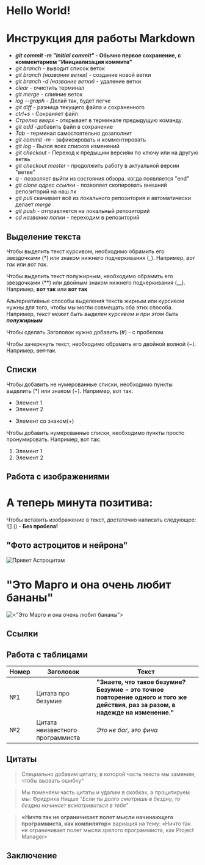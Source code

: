 # **Hello World!**

# Инструкция для работы Markdown
* __*git commit -m "Initial commit"* - Обычно первое сохранение, с комментарием "Инициализация коммита"__
* *git branch* - выводит список веток
* *git branch (название ветки)* - создание новой ветки
* *git branch -d (название ветки)* - удаление  ветки 
* *clear* - очистить терминал
* *git merge* - слияние веток
* *log --graph* - Делай так, будет легче
* *git diff* - разница текущего файла и сохраненного
* *ctrl+s* - Сохраняет файл
* *Стрелка вверх* - открывает в терминале предыдущую команду.
* *git add* -добавить файл в сохранение
* *Tab* - терминал самостоятельно дозаполнит
* *git commit -m* - зафиксировать и комментировать
* *git log* - Вызов всех списков изменений
* *git checkout* - Переход к предыщим версиям по ключу или на другую ветвь
* *git checkout master* - продолжить работу в актуальной версии "ветве"
* *q* - позволяет выйти из состояния обзора. когда появляется "end"
* *git clone адрес ссылки* - позволяет скопировать внешний репозиторий на наш пк
* *git pull* скачивает всё из локального репозитория и автоматически делает *merge*
* *git push* - отправляется на локальный репозиторий
* *cd название папки* - переходим в репозиторий
## Выделение текста

Чтобы выделить текст курсивом, необходимо обрамить его звездочками (*) или знаком нижнего подчеркивания (_). Например, *вот так* или _вот так_.

Чтобы выделить текст полужирным, необходимо обрамить его звездочками (**) или двойным знаком нижнего подчеркивания (__). Например, **вот так** или __вот так__

Альтернативные способы выделения текста жирным или курсивом нужны для того, чтобы мы могли совмещать оба этих способа. Например, _текст может быть выделен курсивом и при этом быть **полужирным**_

Чтобы сделать Заголовок нужно добавить (#) - с пробелом

Чтобы зачеркнуть текст, необходимо обрамить его двойной волной (~). Например, ~~вот так~~.
## Списки

Чтобы добавить не нумерованные списки, необходимо пункты выделить (*) или знаком (+).
Например, вот так:
* Элемент 1
* Элемент 2
+ Элемент со знаком(+)

Чтобы добавить нумерованные списки, необходимо пункты просто пронумировать. 
Например, вот так:
1. Элемент 1
2. Элемент 2

## Работа с изображениями
# А теперь минута позитива:

Чтобы вставить изображение в текст, достаточно написать следующее: ![] () - **Без пробела!**
## __"Фото астроцитов и нейрона"__
![Привет Астроцитам](Астроцит.jpg)

# **"Это Марго и она очень любит бананы"**
![<"Это Марго и она очень любит бананы">](<Хоря.jpg>)

## Ссылки

## Работа с таблицами



|  Номер  |  Заголовок    |  Текст   |
|  -----  |  ---------   |  --------|
|№1|Цитата про безумие|**"Знаете, что такое безумие? Безумие - это точное повторение одного и того же действия, раз за разом, в надежде на изменение."**|
|№2|Цитата неизвестного программиста|*Это не баг, это фича*|

## Цитаты
> Специально добавим цитату, в которой часть текста мы заменим, чтобы вызвать ошибку^

> Мы поменяем часть цитаты и удалим в скобках, а процитируем мы: Фридриха Ницше *"Если ты долго смотришь в бездну, то бездна начинает всматриваться в тебя"*

>**«Ничто так не ограничивает полет мысли начинающего программиста, как компилятор»**
вариация на тему: «Ничто так не ограничивает полет мысли зрелого программиста, как Project Manager»
## Заключение



